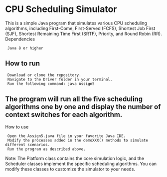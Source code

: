 # CPU Scheduling Simulator

This is a simple Java program that simulates various CPU scheduling algorithms, including First-Come, First-Served (FCFS), Shortest Job First (SJF), Shortest Remaining Time First (SRTF), Priority, and Round Robin (RR).
Dependencies

     Java 8 or higher

## How to run

     Download or clone the repository.
     Navigate to the Driver folder in your terminal.
     Run the following command: java Assign5

## The program will run all the five scheduling algorithms one by one and display the number of context switches for each algorithm.
How to use

     Open the Assign5.java file in your favorite Java IDE.
     Modify the processes added in the demoXXX() methods to simulate different scenarios.
     Run the program as described above.

Note: The Platform class contains the core simulation logic, and the Scheduler classes implement the specific scheduling algorithms. You can modify these classes to customize the simulator to your needs.
